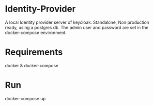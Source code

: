 # Identity-Provider
A local Identity provider server of keycloak. Standalone, Non production ready, using a postgres db.
The admin user and password are set in the docker-compose environment.
# Requirements
docker & docker-compose

# Run
docker-compose up

